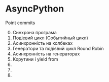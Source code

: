 # AsyncPython

Point commits

0. Синхрона програма
1. Подієвий цикл (Событийный цикл)
2. Асинхронність на колбеках
3. Генератори та подієвий цикл Round Robin
4. Асинхронність на генераторах
5. Корутини і yield from
6. 
7. 
8. 
